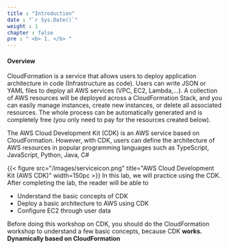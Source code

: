 ```yaml
---
title : "Introduction"
date : "`r Sys.Date()`"
weight : 1
chapter : false
pre : " <b> 1. </b> "
---
```


#### Overview

CloudFormation is a service that allows users to deploy application architecture in code (Infrastructure as code). Users can write JSON or YAML files to deploy all AWS services (VPC, EC2, Lambda,...). A collection of AWS resources will be deployed across a CloudFormation Stack, and you can easily manage instances, create new instances, or delete all associated resources. The whole process can be automatically generated and is completely free (you only need to pay for the resources created below).

The AWS Cloud Development Kit (CDK) is an AWS service based on CloudFormation. However, with CDK, users can define the architecture of AWS resources in popular programming languages ​​such as TypeScript, JavaScript, Python, Java, C#

{{< figure src="/images/serviceicon.png" title="AWS Cloud Development Kit (AWS CDK)" width=150pc >}}
In this lab, we will practice using the CDK. After completing the lab, the reader will be able to

- Understand the basic concepts of CDK
- Deploy a basic architecture to AWS using CDK
- Configure EC2 through user data

Before doing this workshop on CDK, you should do the CloudFormation workshop to understand a few basic concepts, because CDK **works. Dynamically based on CloudFormation**